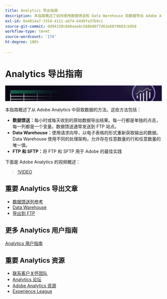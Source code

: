 ```yaml
---
title: Analytics 导出指南
description: 本指南概述了如何使用数据馈送和 Data Warehouse 将数据导出 Adobe Analytics。
exl-id: 0e4014a7-3354-4111-ab74-64d9fa37b9cc
source-git-commit: dd94330c660aee8c588b00f7d63e6879003cb958
workflow-type: tm+mt
source-wordcount: '174'
ht-degree: 100%

---
```


# Analytics 导出指南

![横幅](../../assets/doc_banner_export.png)

本指南概述了从 Adobe Analytics 中获取数据的方法。这些方法包括：

* **数据馈送：**&#x200B;每小时或每天收到的原始数据导出结果。每一行都是单独的点击，每一列都是一个变量。数据馈送通常发送到 FTP 站点。
* **Data Warehouse：**&#x200B;使用请求向导，以电子表格的形式重新获取输出的数据。Data Warehouse 使用不同的处理架构，允许存在任意数量的行和任意数量的唯一值。
* **FTP 和 SFTP：**&#x200B;将 FTP 和 SFTP 用于 Adobe 的最佳实践

下面是 Adobe Analytics 的视频概述：

>[!VIDEO](https://video.tv.adobe.com/v/27429/?quality=12)

## 重要 Analytics 导出文章

* [数据馈送列参考](/help/export/analytics-data-feed/c-df-contents/datafeeds-reference.md)
* [Data Warehouse](data-warehouse/data-warehouse.md)
* [导出到 FTP](ftp-and-sftp/ftp-overview.md)

## 更多 Analytics 用户指南

[Analytics 用户指南](https://experienceleague.adobe.com/docs/analytics.html)

## 重要 Analytics 资源

* [联系客户关怀团队](https://experienceleague.adobe.com/?support-solution=Analytics#support)
* [Analytics 论坛](https://forums.adobe.com/community/experience-cloud/analytics-cloud/analytics)
* [Adobe Analytics 资源](https://forums.adobe.com/message/10660755)
* [Experience League](https://landing.adobe.com/experience-league/)
